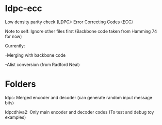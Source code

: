 # ldpc-ecc
Low density parity check (LDPC): Error Correcting Codes (ECC)

Note to self: 
Ignore other files first (Backbone code taken from Hamming 74 for now)


Currently: 

-Merging with backbone code

-Alist conversion (from Radford Neal)


# Folders
ldpc: Merged encoder and decoder (can generate random input message bits)

ldpcdhiva2: Only main encoder and decoder codes (To test and debug toy examples)
